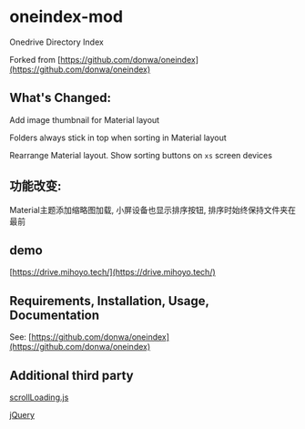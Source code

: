 # oneindex-mod
Onedrive Directory Index

Forked from [https://github.com/donwa/oneindex](https://github.com/donwa/oneindex)

## What's Changed:

Add image thumbnail for Material layout

Folders always stick in top when sorting in Material layout

Rearrange Material layout. Show sorting buttons on `xs` screen devices

## 功能改变:

Material主题添加缩略图加载, 小屏设备也显示排序按钮, 排序时始终保持文件夹在最前

## demo
[https://drive.mihoyo.tech/](https://drive.mihoyo.tech/)  

## Requirements, Installation, Usage, Documentation

See: [https://github.com/donwa/oneindex](https://github.com/donwa/oneindex)

## Additional third party

[scrollLoading.js](https://www.zhangxinxu.com/wordpress/2010/11/jquery%E9%A1%B5%E9%9D%A2%E5%9B%BE%E7%89%87%E7%AD%89%E5%85%83%E7%B4%A0%E6%BB%9A%E5%8A%A8%E5%8A%A8%E6%80%81%E5%8A%A0%E8%BD%BD%E5%AE%9E%E7%8E%B0/)

[jQuery](https://jquery.com/)